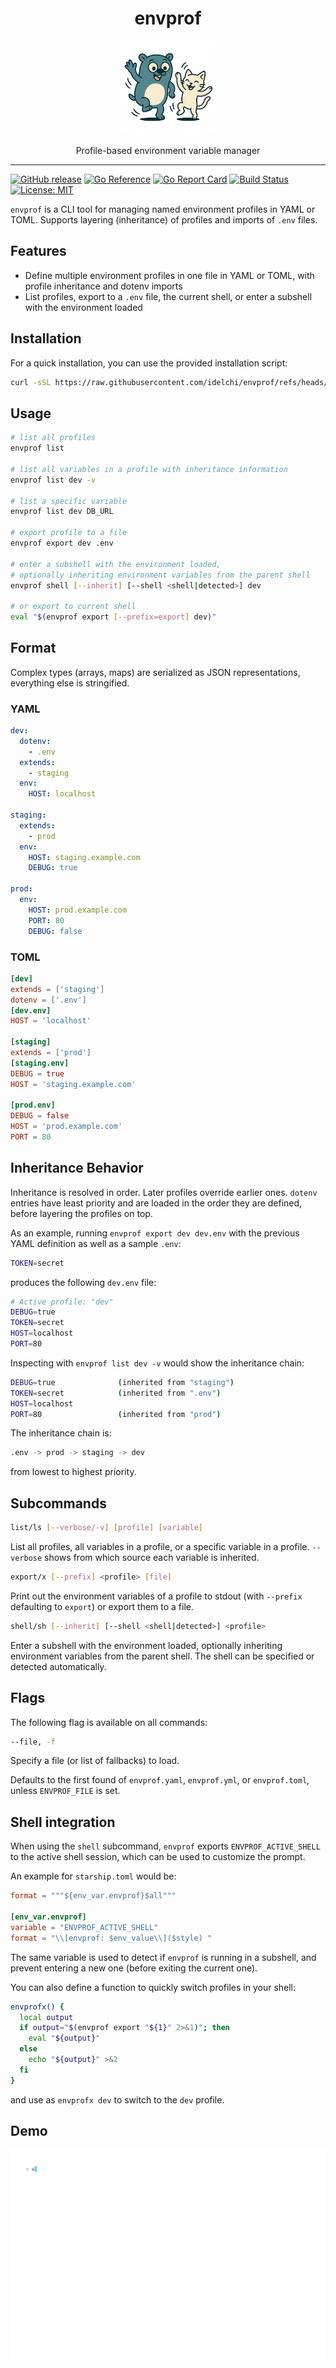 <h1 align="center">envprof</h1>

<p align="center">
  <img alt="envprof logo" src="assets/images/envprof.png" height="150" />
  <p align="center">Profile-based environment variable manager</p>
</p>

---

[![GitHub release](https://img.shields.io/github/v/release/idelchi/envprof)](https://github.com/idelchi/envprof/releases)
[![Go Reference](https://pkg.go.dev/badge/github.com/idelchi/envprof.svg)](https://pkg.go.dev/github.com/idelchi/envprof)
[![Go Report Card](https://goreportcard.com/badge/github.com/idelchi/envprof)](https://goreportcard.com/report/github.com/idelchi/envprof)
[![Build Status](https://github.com/idelchi/envprof/actions/workflows/github-actions.yml/badge.svg)](https://github.com/idelchi/envprof/actions/workflows/github-actions.yml/badge.svg)
[![License: MIT](https://img.shields.io/badge/License-MIT-yellow.svg)](https://opensource.org/licenses/MIT)

`envprof` is a CLI tool for managing named environment profiles in YAML or TOML.
Supports layering (inheritance) of profiles and imports of `.env` files.

## Features

- Define multiple environment profiles in one file in YAML or TOML, with profile inheritance and dotenv imports
- List profiles, export to a `.env` file, the current shell, or enter a subshell with the environment loaded

## Installation

For a quick installation, you can use the provided installation script:

```sh
curl -sSL https://raw.githubusercontent.com/idelchi/envprof/refs/heads/main/install.sh | sh -s -- -d ~/.local/bin
```

## Usage

```sh
# list all profiles
envprof list

# list all variables in a profile with inheritance information
envprof list dev -v

# list a specific variable
envprof list dev DB_URL

# export profile to a file
envprof export dev .env

# enter a subshell with the environment loaded,
# optionally inheriting environment variables from the parent shell
envprof shell [--inherit] [--shell <shell|detected>] dev

# or export to current shell
eval "$(envprof export [--prefix=export] dev)"
```

## Format

Complex types (arrays, maps) are serialized as JSON representations, everything else is stringified.

### YAML

```yaml
dev:
  dotenv:
    - .env
  extends:
    - staging
  env:
    HOST: localhost

staging:
  extends:
    - prod
  env:
    HOST: staging.example.com
    DEBUG: true

prod:
  env:
    HOST: prod.example.com
    PORT: 80
    DEBUG: false
```

### TOML

```toml
[dev]
extends = ['staging']
dotenv = ['.env']
[dev.env]
HOST = 'localhost'

[staging]
extends = ['prod']
[staging.env]
DEBUG = true
HOST = 'staging.example.com'

[prod.env]
DEBUG = false
HOST = 'prod.example.com'
PORT = 80
```

## Inheritance Behavior

Inheritance is resolved in order. Later profiles override earlier ones. `dotenv` entries
have least priority and are loaded in the order they are defined, before layering the profiles on top.

As an example, running `envprof export dev dev.env` with the previous YAML definition
as well as a sample `.env`:

```sh
TOKEN=secret
```

produces the following `dev.env` file:

```sh
# Active profile: "dev"
DEBUG=true
TOKEN=secret
HOST=localhost
PORT=80
```

Inspecting with `envprof list dev -v` would show the inheritance chain:

```sh
DEBUG=true              (inherited from "staging")
TOKEN=secret            (inherited from ".env")
HOST=localhost
PORT=80                 (inherited from "prod")
```

The inheritance chain is:

```sh
.env -> prod -> staging -> dev
```

from lowest to highest priority.

## Subcommands

```sh
list/ls [--verbose/-v] [profile] [variable]
```

List all profiles, all variables in a profile, or a specific variable in a profile.
`--verbose` shows from which source each variable is inherited.

```sh
export/x [--prefix] <profile> [file]
```

Print out the environment variables of a profile to stdout (with `--prefix` defaulting to `export`) or export them to a file.

```sh
shell/sh [--inherit] [--shell <shell|detected>] <profile>
```

Enter a subshell with the environment loaded, optionally inheriting environment variables from the parent shell.
The shell can be specified or detected automatically.

## Flags

The following flag is available on all commands:

```sh
--file, -f
```

Specify a file (or list of fallbacks) to load.

Defaults to the first found of `envprof.yaml`, `envprof.yml`, or `envprof.toml`, unless `ENVPROF_FILE` is set.

## Shell integration

When using the `shell` subcommand, `envprof` exports `ENVPROF_ACTIVE_SHELL` to the active shell session,
which can be used to customize the prompt.

An example for `starship.toml` would be:

```toml
format = """${env_var.envprof}$all"""

[env_var.envprof]
variable = "ENVPROF_ACTIVE_SHELL"
format = "\\[envprof: $env_value\\]($style) "
```

The same variable is used to detect if `envprof` is running in a subshell, and prevent entering a new one (before exiting the current one).

You can also define a function to quickly switch profiles in your shell:

```sh
envprofx() {
  local output
  if output="$(envprof export "${1}" 2>&1)"; then
    eval "${output}"
  else
    echo "${output}" >&2
  fi
}
```

and use as `envprofx dev` to switch to the `dev` profile.

## Demo

![Demo](assets/gifs/envprof.gif)
